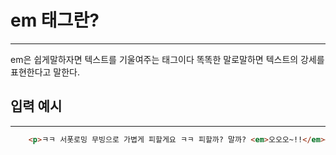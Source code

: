 # em 태그란?
***
em은 쉽게말하자면 텍스트를 기울여주는 태그이다 똑똑한 말로말하면 텍스트의 강세를 표현한다고 말한다.

## 입력 예시
***
```html
    <p>ㅋㅋ 서폿로밍 무빙으로 가볍게 피할게요 ㅋㅋ 피할까? 말까? <em>오오오~!!</em></p>
```
